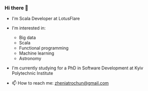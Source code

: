 ### Hi there 👋

- I'm Scala Developer at LotusFlare

- I'm interested in:  
  - Big data  
  - Scala  
  - Functional programming  
  - Machine learning  
  - Astronomy  

- I'm currently studying for a PhD in Software Development at Kyiv Polytechnic Institute

- 📫 How to reach me: zheniatrochun@gmail.com
